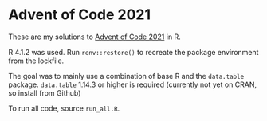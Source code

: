 # Advent of Code 2021

These are my solutions to [Advent of Code 2021](https://adventofcode/2021) in R. 

R 4.1.2 was used. Run `renv::restore()` to recreate the package environment from the lockfile.

The goal was to mainly use a combination of base R and the `data.table` package. 
`data.table` 1.14.3 or higher is required (currently not yet on CRAN, so install from Github)

To run all code, source `run_all.R`.
